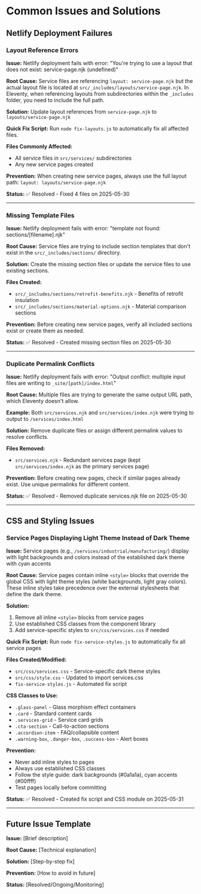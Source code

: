 # Common Issues and Solutions

## Netlify Deployment Failures

### Layout Reference Errors

**Issue:** Netlify deployment fails with error: "You're trying to use a layout that does not exist: service-page.njk (undefined)"

**Root Cause:** Service files are referencing `layout: service-page.njk` but the actual layout file is located at `src/_includes/layouts/service-page.njk`. In Eleventy, when referencing layouts from subdirectories within the `_includes` folder, you need to include the full path.

**Solution:** Update layout references from `service-page.njk` to `layouts/service-page.njk`

**Quick Fix Script:** Run `node fix-layouts.js` to automatically fix all affected files.

**Files Commonly Affected:**
- All service files in `src/services/` subdirectories
- Any new service pages created

**Prevention:** When creating new service pages, always use the full layout path: `layout: layouts/service-page.njk`

**Status:** ✅ Resolved - Fixed 4 files on 2025-05-30

---

### Missing Template Files

**Issue:** Netlify deployment fails with error: "template not found: sections/[filename].njk"

**Root Cause:** Service files are trying to include section templates that don't exist in the `src/_includes/sections/` directory.

**Solution:** Create the missing section files or update the service files to use existing sections.

**Files Created:**
- `src/_includes/sections/retrofit-benefits.njk` - Benefits of retrofit insulation
- `src/_includes/sections/material-options.njk` - Material comparison sections

**Prevention:** Before creating new service pages, verify all included sections exist or create them as needed.

**Status:** ✅ Resolved - Created missing section files on 2025-05-30

---

### Duplicate Permalink Conflicts

**Issue:** Netlify deployment fails with error: "Output conflict: multiple input files are writing to `_site/[path]/index.html`"

**Root Cause:** Multiple files are trying to generate the same output URL path, which Eleventy doesn't allow.

**Example:** Both `src/services.njk` and `src/services/index.njk` were trying to output to `/services/index.html`

**Solution:** Remove duplicate files or assign different permalink values to resolve conflicts.

**Files Removed:**
- `src/services.njk` - Redundant services page (kept `src/services/index.njk` as the primary services page)

**Prevention:** Before creating new pages, check if similar pages already exist. Use unique permalinks for different content.

**Status:** ✅ Resolved - Removed duplicate services.njk file on 2025-05-30

---

## CSS and Styling Issues

### Service Pages Displaying Light Theme Instead of Dark Theme

**Issue:** Service pages (e.g., `/services/industrial/manufacturing/`) display with light backgrounds and colors instead of the established dark theme with cyan accents

**Root Cause:** Service pages contain inline `<style>` blocks that override the global CSS with light theme styles (white backgrounds, light gray colors). These inline styles take precedence over the external stylesheets that define the dark theme.

**Solution:** 
1. Remove all inline `<style>` blocks from service pages
2. Use established CSS classes from the component library
3. Add service-specific styles to `src/css/services.css` if needed

**Quick Fix Script:** Run `node fix-service-styles.js` to automatically fix all service pages

**Files Created/Modified:**
- `src/css/services.css` - Service-specific dark theme styles
- `src/css/style.css` - Updated to import services.css
- `fix-service-styles.js` - Automated fix script

**CSS Classes to Use:**
- `.glass-panel` - Glass morphism effect containers
- `.card` - Standard content cards
- `.services-grid` - Service card grids
- `.cta-section` - Call-to-action sections
- `.accordion-item` - FAQ/collapsible content
- `.warning-box`, `.danger-box`, `.success-box` - Alert boxes

**Prevention:** 
- Never add inline styles to pages
- Always use established CSS classes
- Follow the style guide: dark backgrounds (#0a1a1a), cyan accents (#00ffff)
- Test pages locally before committing

**Status:** ✅ Resolved - Created fix script and CSS module on 2025-05-31

---

## Future Issue Template

**Issue:** [Brief description]

**Root Cause:** [Technical explanation]

**Solution:** [Step-by-step fix]

**Prevention:** [How to avoid in future]

**Status:** [Resolved/Ongoing/Monitoring]
